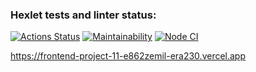 ### Hexlet tests and linter status:
[![Actions Status](https://github.com/era230/frontend-project-11/workflows/hexlet-check/badge.svg)](https://github.com/era230/frontend-project-11/actions)
[![Maintainability](https://api.codeclimate.com/v1/badges/a6c30d35e5e52800505a/maintainability)](https://codeclimate.com/github/era230/frontend-project-11/maintainability)
[![Node CI](https://github.com/era230/frontend-project-11/actions/workflows/nodejs.yml/badge.svg)](https://github.com/era230/frontend-project-11/actions/workflows/nodejs.yml)

https://frontend-project-11-e862zemil-era230.vercel.app
